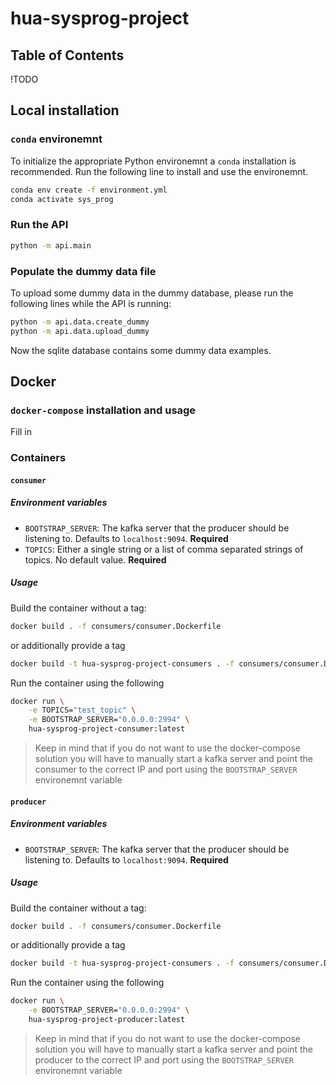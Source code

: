 # hua-sysprog-project

## Table of Contents

!TODO

## Local installation

### `conda` environemnt

To initialize the appropriate Python environemnt a `conda` installation is recommended.
Run the following line to install and use the environemnt.

```bash
conda env create -f environment.yml
conda activate sys_prog
```

### Run the API

```bash
python -m api.main
```

### Populate the dummy data file

To upload some dummy data in the dummy database, please run the following lines while the API is running:

```bash
python -m api.data.create_dummy
python -m api.data.upload_dummy
```

Now the sqlite database contains some dummy data examples.

## Docker

### `docker-compose` installation and usage

Fill in

### Containers

#### `consumer`

##### Environment variables

- `BOOTSTRAP_SERVER`: The kafka server that the producer should be listening to. Defaults to `localhost:9094`. **Required**
- `TOPICS`: Either a single string or a list of comma separated strings of topics. No default value. **Required**

##### Usage

Build the container without a tag:

```bash
docker build . -f consumers/consumer.Dockerfile
```

or additionally provide a tag

```bash
docker build -t hua-sysprog-project-consumers . -f consumers/consumer.Dockerfile
```

Run the container using the following

```bash
docker run \
    -e TOPICS="test_topic" \
    -e BOOTSTRAP_SERVER="0.0.0.0:2994" \
    hua-sysprog-project-consumer:latest
```

> Keep in mind that if you do not want to use the docker-compose solution you will have to
> manually start a kafka server and point the consumer to the correct IP and port
> using the `BOOTSTRAP_SERVER` environemnt variable

#### `producer`

##### Environment variables

- `BOOTSTRAP_SERVER`: The kafka server that the producer should be listening to. Defaults to `localhost:9094`. **Required**

##### Usage

Build the container without a tag:

```bash
docker build . -f consumers/consumer.Dockerfile
```

or additionally provide a tag

```bash
docker build -t hua-sysprog-project-consumers . -f consumers/consumer.Dockerfile
```

Run the container using the following

```bash
docker run \
    -e BOOTSTRAP_SERVER="0.0.0.0:2994" \
    hua-sysprog-project-producer:latest
```

> Keep in mind that if you do not want to use the docker-compose solution you will have to
> manually start a kafka server and point the producer to the correct IP and port
> using the `BOOTSTRAP_SERVER` environemnt variable
